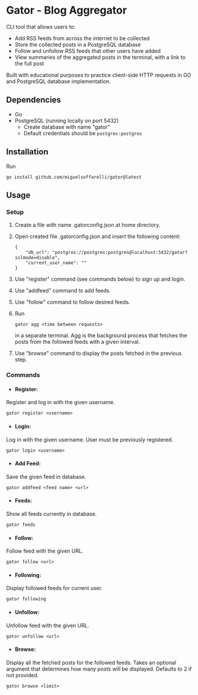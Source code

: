 # Gator - Blog Aggregator

CLI tool that allows users to:

* Add RSS feeds from across the internet to be collected
* Store the collected posts in a PostgreSQL database
* Follow and unfollow RSS feeds that other users have added
* View summaries of the aggregated posts in the terminal, with a link to the full post

Built with educational purposes to practice client-side HTTP requests in GO and PostgreSQL database implementation.

## Dependencies

* Go
* PostgreSQL (running locally on port 5432)
    - Create database with name "gator"
    - Default credentials should be `postgres:postgres`

## Installation

Run
```
go install github.com/miguelsoffarelli/gator@latest
```

## Usage

### Setup
1. Create a file with name .gatorconfig.json at home directory.

2. Open created file .gatorconfig.json and insert the following content:
    ```
    {
        "db_url": "postgres://postgres:postgres@localhost:5432/gator?sslmode=disable",
        "current_user_name": ""
    }
    ```

3. Use "register" command (see commands below) to sign up and login.

4. Use "addfeed" command to add feeds.

5. Use "follow" command to follow desired feeds.

6. Run
    ```
    gator agg <time between requests>
    ```
    in a separate terminal. Agg is the background process that fetches the posts from the followed feeds with a given <time between requests> interval.

7. Use "browse" command to display the posts fetched in the previous step.
### Commands
* #### Register:

Register and log in with the given username.
```
gator register <username>
```

* #### Login:

Log in with the given username. User must be previously registered.
```
gator login <username>
```

* #### Add Feed:

Save the given feed in database.
```
gator addfeed <feed name> <url>
```

* #### Feeds:

Show all feeds currently in database.
```
gator feeds
```

* #### Follow:

Follow feed with the given URL.
```
gator follow <url>
```

* #### Following:

Display followed feeds for current user.
```
gator following
```

* #### Unfollow:

Unfollow feed with the given URL.
```
gator unfollow <url>
```

* #### Browse:

Display all the fetched posts for the followed feeds. 
Takes an optional <limit> argument that determines how many posts will be displayed. Defaults to 2 if not provided.
```
gator browse <limit>
```